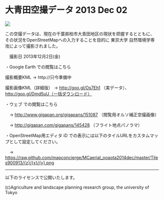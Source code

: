 大青田空撮データ 2013 Dec 02
=======================

<img src="assets/img/KashiwaOoaota_image_w700.png" >

この空撮データは、現在の千葉県柏市大青田地区の現状を把握するとともに、
その状況をOpenStreetMapへの入力することを目的に
東京大学 自然環境学専攻によって撮影されました。

　撮影日 2013年12月2日(金)



・Google Earth での閲覧はこちら

撮影概要KML -> http://只今準備中

撮影画像KML（詳細版） -> http://goo.gl/Os7Eh1 （実データ）、 http://goo.gl/Dmd5uU（一括ダウンロード）


・ウェブ での閲覧はこちら

　-> http://www.gigapan.org/gigapans/151087 （閲覧用オルソ補正空撮画像）

　-> http://gigapan.com/gigapans/145428 （フライト地点パノラマ）

・OpenStreetMap用エディタ iD での表示には以下のタイルURLをカスタムマップとして設定してください。

　-> https://raw.github.com/mapconcierge/MCaerial_ooaota2014dec/master/Tiles900913/{z}/{x}/{y}.png


---


以下のライセンスで公開いたします。

(c)Agriculture and landscape planning research group, the university of Tokyo

